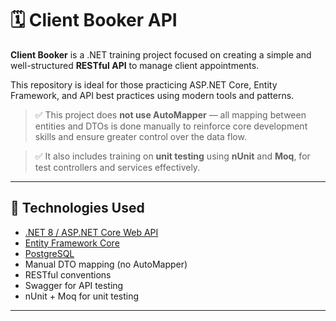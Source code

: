 # 🗓️ Client Booker API

**Client Booker** is a .NET training project focused on creating a simple and well-structured **RESTful API** to manage client appointments.

This repository is ideal for those practicing ASP.NET Core, Entity Framework, and API best practices using modern tools and patterns.

> ✅ This project does **not use AutoMapper** — all mapping between entities and DTOs is done manually to reinforce core development skills and ensure greater control over the data flow.

> ✅ It also includes training on **unit testing** using **nUnit** and **Moq**, for test controllers and services effectively.

---

## 🚀 Technologies Used

- [.NET 8 / ASP.NET Core Web API](https://dotnet.microsoft.com/)
- [Entity Framework Core](https://learn.microsoft.com/en-us/ef/core/)
- [PostgreSQL](https://www.postgresql.org/)
- Manual DTO mapping (no AutoMapper)
- RESTful conventions
- Swagger for API testing
- nUnit + Moq for unit testing

---


